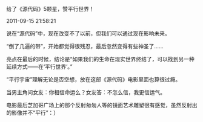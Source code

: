给了《源代码》5颗星，赞平行世界！

2011-09-15 21:58:21

说在“源代码”中，现在改变不了以前，但我们可以通过现在影响未来。

“倒了几遍的带”，开始都觉得很残忍，最后忽然变得有些神圣了……

亮点在最后的时候，结论是“如果我们的生命在现实世界终结了，可以找到另一种延续方式——在‘平行世界’。”

“平行宇宙”理解无论是否空想，放在这部《源代码》电影里面也算很过瘾。

当男主角问女友：你相信命运么？女友答：不怎么信，我更信运气。

电影最后芝加哥广场上的那个反射匆匆人等的镜面艺术雕塑很有感觉，虽然反射出的影像并不“平行”：）